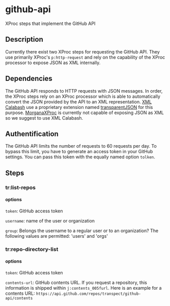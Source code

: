 # github-api
XProc steps that implement the GitHub API

## Description

Currently there exist two XProc steps for requesting the GitHub API. They use primarily XProc's `p:http-request` and rely on the capability of the XProc processor to expose JSON as XML internally. 

## Dependencies

The GitHub API responds to HTTP requests with JSON messages. In order, the XProc steps rely on an XProc processor which is able to automatically convert the JSON provided by the API to an XML representation. [XML Calabash](http://xmlcalabash.com/) use a proprietary extension named [transparentJSON](xmlcalabash.com/docs/reference/langext.html#ext.transparent-json) for this purpose. [MorganaXProc](http://www.xml-project.com/) is currently not capable of exposing JSON as XML so we suggest to use XML Calabash. 

## Authentification

The GitHub API limits the number of requests to 60 requests per day. To bypass this limit, you have to generate an access token in your GitHub settings. You can pass this token with the equally named option `tolken`.

## Steps

### tr:list-repos

#### options 

`token`: GitHub access token

`username`: name of the user or organization

`group`: Belongs the username to a regular user or to an organization? The following values are permitted: 'users' and 'orgs'

### tr:repo-directory-list

#### options 

`token`: GitHub access token

`contents-url`: GitHub contents URL. If you request a repository, this information is shipped within `j:contents_005furl`. Here is an example for a contents URL: `https://api.github.com/repos/transpect/github-api/contents`
